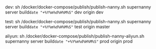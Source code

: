 dev:
sh /docker/docker-compose/publish/publish-nanny.sh supernanny server build`date "+%Y%m%d%H%M%S"` dev origin dev

test:
sh /docker/docker-compose/publish/publish-nanny.sh supernanny server build`date "+%Y%m%d%H%M%S"` test origin master

aliyun:
sh /docker/docker-compose/publish/publish-nanny-aliyun.sh supernanny server build`date "+%Y%m%d%H%M%S"` prod origin prod
